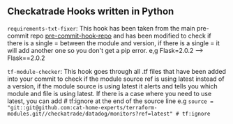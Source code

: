 ## Checkatrade Hooks written in Python

`requirements-txt-fixer`: This hook has been taken from the main pre-commit repo [pre-commit-hook-repo](https://github.com/pre-commit/pre-commit-hooks) and has been modified to check if there is a single = between the module and version, if there is a single = it will add another one so you don't get a pip error. e,g  Flask=2.0.2 --> Flask==2.0.2

`tf-module-checker`: This hook goes through all .tf files that have been added into your commit to check if the module source ref is using latest instead of a version, if the module source is using latest it alerts and tells you which module and file is using latest. If there is a case where you need to use latest, you can add  # tf:ignore at the end of the source line e.g `source = "git::git@github.com:cat-home-experts/terraform-modules.git//checkatrade/datadog/monitors?ref=latest" # tf:ignore`


